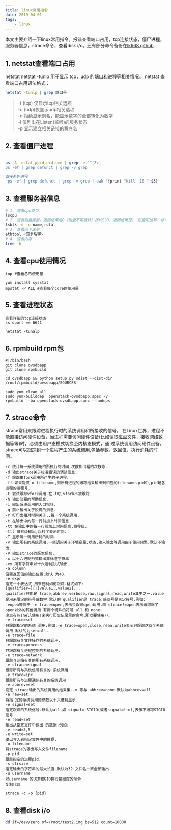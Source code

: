 ```yaml
---
title: linux常用指令
date: 2019-04-01
tags:
    - linux
---
```

本文主要介绍一下linux常用指令。报错查看端口占用，tcp连接状态，僵尸进程，服务器信息，strace命令，查看disk i/o。还有部分命令备份在[lk668 github](https://github.com/lk668/accumulation/tree/master/linux)
<!-- more -->

## 1. netstat查看端口占用

netstat
netstat -tunlp 用于显示 tcp，udp 的端口和进程等相关情况。
netstat 查看端口占用语法格式：
```bash
netstat -tunlp | grep 端口号

```
> -t (tcp) 仅显示tcp相关选项  
> -u (udp)仅显示udp相关选项    
> -n 拒绝显示别名，能显示数字的全部转化为数字  
> -l 仅列出在Listen(监听)的服务状态  
> -p 显示建立相关链接的程序名

## 2. 查看僵尸进程
```bash

ps -A -ostat,ppid,pid,cmd | grep -e '^[Zz]
ps -ef | grep defunct | grep -v grep

直接杀死进程
 ps -ef | grep defunct | grep -v grep | awk '{print "kill -18 " $3}'
```
 
## 3. 查看服务器信息

```bash
# 1. 查看cpu类型
lscpu
# 2. 查看磁盘类型。返回结果是0（磁盘不可旋转）标识SSD，返回结果是1（磁盘可旋转）标识HDD
lsblk -d -o name,rota
# 3. 查看网卡速率
ethtool <网卡名字>
# 4. 查看内存
free -h
```

## 4. 查看cpu使用情况

```
top #查看总的使用量

yum install sysstat
mpstat -P ALL #查看每个core的使用量
```

## 5. 查看进程状态
```
查看详细的tcp连接状态
ss dport == 6641

netstat -tunalp
```

## 6. rpmbuild rpm包

```
#!/bin/bash
git clone ovsdbapp
git clone rpmbuild

cd ovsdbapp && python setup.py sdist --dist-dir /root/rpmbuild/ovsdbapp/SOURCES

sudo yum clean all
sudo yum-builddep  openstack-ovsdbapp.spec -y
rpmbuild  -ba openstack-ovsdbapp.spec --nodeps
```

## 7. strace命令

strace常用来跟踪进程执行时的系统调用和所接收的信号。 在Linux世界，进程不能直接访问硬件设备，当进程需要访问硬件设备(比如读取磁盘文件，接收网络数据等等)时，必须由用户态模式切换至内核态模式，通 过系统调用访问硬件设备。strace可以跟踪到一个进程产生的系统调用,包括参数，返回值，执行消耗的时间。

```
-c 统计每一系统调用的所执行的时间,次数和出错的次数等. 
-d 输出strace关于标准错误的调试信息. 
-f 跟踪由fork调用所产生的子进程. 
-ff 如果提供-o filename,则所有进程的跟踪结果输出到相应的filename.pid中,pid是各进程的进程号. 
-F 尝试跟踪vfork调用.在-f时,vfork不被跟踪. 
-h 输出简要的帮助信息. 
-i 输出系统调用的入口指针. 
-q 禁止输出关于脱离的消息. 
-r 打印出相对时间关于,,每一个系统调用. 
-t 在输出中的每一行前加上时间信息. 
-tt 在输出中的每一行前加上时间信息,微秒级. 
-ttt 微秒级输出,以秒了表示时间. 
-T 显示每一调用所耗的时间. 
-v 输出所有的系统调用.一些调用关于环境变量,状态,输入输出等调用由于使用频繁,默认不输出. 
-V 输出strace的版本信息. 
-x 以十六进制形式输出非标准字符串 
-xx 所有字符串以十六进制形式输出. 
-a column 
设置返回值的输出位置.默认 为40. 
-e expr 
指定一个表达式,用来控制如何跟踪.格式如下: 
[qualifier=][!]value1[,value2]... 
qualifier只能是 trace,abbrev,verbose,raw,signal,read,write其中之一.value是用来限定的符号或数字.默认的 qualifier是 trace.感叹号是否定符号.例如: 
-eopen等价于 -e trace=open,表示只跟踪open调用.而-etrace!=open表示跟踪除了open以外的其他调用.有两个特殊的符号 all 和 none. 
注意有些shell使用!来执行历史记录里的命令,所以要使用\\. 
-e trace=set 
只跟踪指定的系统 调用.例如:-e trace=open,close,rean,write表示只跟踪这四个系统调用.默认的为set=all. 
-e trace=file 
只跟踪有关文件操作的系统调用. 
-e trace=process 
只跟踪有关进程控制的系统调用. 
-e trace=network 
跟踪与网络有关的所有系统调用. 
-e strace=signal 
跟踪所有与系统信号有关的 系统调用 
-e trace=ipc 
跟踪所有与进程通讯有关的系统调用 
-e abbrev=set 
设定 strace输出的系统调用的结果集.-v 等与 abbrev=none.默认为abbrev=all. 
-e raw=set 
将指 定的系统调用的参数以十六进制显示. 
-e signal=set 
指定跟踪的系统信号.默认为all.如 signal=!SIGIO(或者signal=!io),表示不跟踪SIGIO信号. 
-e read=set 
输出从指定文件中读出 的数据.例如: 
-e read=3,5 
-e write=set 
输出写入到指定文件中的数据. 
-o filename 
将strace的输出写入文件filename 
-p pid 
跟踪指定的进程pid. 
-s strsize 
指定输出的字符串的最大长度.默认为32.文件名一直全部输出. 
-u username 
以username 的UID和GID执行被跟踪的命令
复制代码
```

```
strace -c -p {pid}
```

## 8. 查看disk i/o
``` bash
dd if=/dev/zero of=/root/test2.img bs=512 count=10000
```